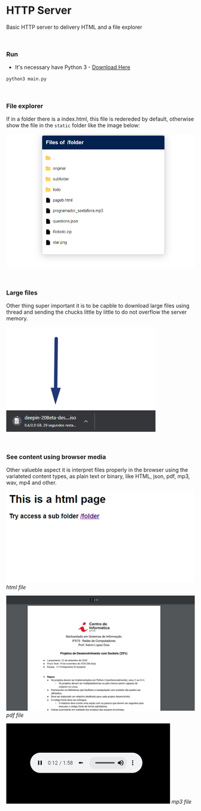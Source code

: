 # HTTP Server

Basic HTTP server to delivery HTML and a file explorer

<br>

### Run

* It's necessary have Python 3 - [Download Here](https://www.python.org/downloads/)

```sh
python3 main.py
```


<br>


### File explorer

If in a folder there is a index.html, this file is redereded by default, otherwise show the file in the `static` folder like the image below:

![files](/assets/files.png)


<br>

### Large files

Other thing super important it is to be capble to download large files using thread and sending the chucks little by little to do not overflow the server memory.

![download](/assets/download.png)

<br>

### See content using browser media

Other valueble aspect it is interpret files properly in the browser using the variateted content types, as plain text or binary, like HTML, json, pdf, mp3, wav, mp4 and other.

![html](/assets/html.png)
*html file*

![pdf](/assets/pdf.png)
*pdf file*

![mp3](/assets/mp3.png)
*mp3 file*